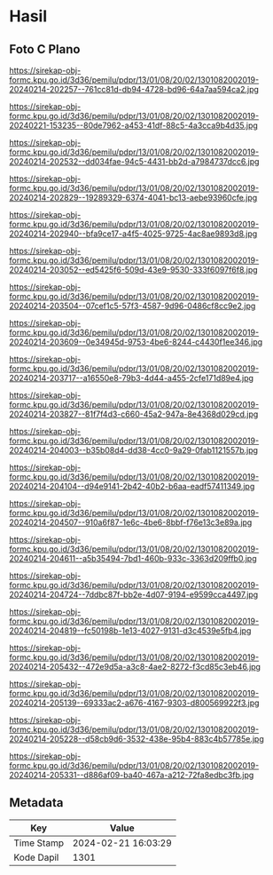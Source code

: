 # Hasil

## Foto C Plano

https://sirekap-obj-formc.kpu.go.id/3d36/pemilu/pdpr/13/01/08/20/02/1301082002019-20240214-202257--761cc81d-db94-4728-bd96-64a7aa594ca2.jpg

https://sirekap-obj-formc.kpu.go.id/3d36/pemilu/pdpr/13/01/08/20/02/1301082002019-20240221-153235--80de7962-a453-41df-88c5-4a3cca9b4d35.jpg

https://sirekap-obj-formc.kpu.go.id/3d36/pemilu/pdpr/13/01/08/20/02/1301082002019-20240214-202532--dd034fae-94c5-4431-bb2d-a7984737dcc6.jpg

https://sirekap-obj-formc.kpu.go.id/3d36/pemilu/pdpr/13/01/08/20/02/1301082002019-20240214-202829--19289329-6374-4041-bc13-aebe93960cfe.jpg

https://sirekap-obj-formc.kpu.go.id/3d36/pemilu/pdpr/13/01/08/20/02/1301082002019-20240214-202940--bfa9ce17-a4f5-4025-9725-4ac8ae9893d8.jpg

https://sirekap-obj-formc.kpu.go.id/3d36/pemilu/pdpr/13/01/08/20/02/1301082002019-20240214-203052--ed5425f6-509d-43e9-9530-333f6097f6f8.jpg

https://sirekap-obj-formc.kpu.go.id/3d36/pemilu/pdpr/13/01/08/20/02/1301082002019-20240214-203504--07cef1c5-57f3-4587-9d96-0486cf8cc9e2.jpg

https://sirekap-obj-formc.kpu.go.id/3d36/pemilu/pdpr/13/01/08/20/02/1301082002019-20240214-203609--0e34945d-9753-4be6-8244-c4430f1ee346.jpg

https://sirekap-obj-formc.kpu.go.id/3d36/pemilu/pdpr/13/01/08/20/02/1301082002019-20240214-203717--a16550e8-79b3-4d44-a455-2cfe171d89e4.jpg

https://sirekap-obj-formc.kpu.go.id/3d36/pemilu/pdpr/13/01/08/20/02/1301082002019-20240214-203827--81f7f4d3-c660-45a2-947a-8e4368d029cd.jpg

https://sirekap-obj-formc.kpu.go.id/3d36/pemilu/pdpr/13/01/08/20/02/1301082002019-20240214-204003--b35b08d4-dd38-4cc0-9a29-0fab1121557b.jpg

https://sirekap-obj-formc.kpu.go.id/3d36/pemilu/pdpr/13/01/08/20/02/1301082002019-20240214-204104--d94e9141-2b42-40b2-b6aa-eadf57411349.jpg

https://sirekap-obj-formc.kpu.go.id/3d36/pemilu/pdpr/13/01/08/20/02/1301082002019-20240214-204507--910a6f87-1e6c-4be6-8bbf-f76e13c3e89a.jpg

https://sirekap-obj-formc.kpu.go.id/3d36/pemilu/pdpr/13/01/08/20/02/1301082002019-20240214-204611--a5b35494-7bd1-460b-933c-3363d209ffb0.jpg

https://sirekap-obj-formc.kpu.go.id/3d36/pemilu/pdpr/13/01/08/20/02/1301082002019-20240214-204724--7ddbc87f-bb2e-4d07-9194-e9599cca4497.jpg

https://sirekap-obj-formc.kpu.go.id/3d36/pemilu/pdpr/13/01/08/20/02/1301082002019-20240214-204819--fc50198b-1e13-4027-9131-d3c4539e5fb4.jpg

https://sirekap-obj-formc.kpu.go.id/3d36/pemilu/pdpr/13/01/08/20/02/1301082002019-20240214-205432--472e9d5a-a3c8-4ae2-8272-f3cd85c3eb46.jpg

https://sirekap-obj-formc.kpu.go.id/3d36/pemilu/pdpr/13/01/08/20/02/1301082002019-20240214-205139--69333ac2-a676-4167-9303-d800569922f3.jpg

https://sirekap-obj-formc.kpu.go.id/3d36/pemilu/pdpr/13/01/08/20/02/1301082002019-20240214-205228--d58cb9d6-3532-438e-95b4-883c4b57785e.jpg

https://sirekap-obj-formc.kpu.go.id/3d36/pemilu/pdpr/13/01/08/20/02/1301082002019-20240214-205331--d886af09-ba40-467a-a212-72fa8edbc3fb.jpg


## Metadata

| Key        | Value               |
| ---------- | ------------------- |
| Time Stamp | 2024-02-21 16:03:29 |
| Kode Dapil | 1301                |



